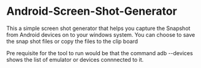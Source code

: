 # Android-Screen-Shot-Generator
This a simple screen shot generator that helps you capture the Snapshot from Android devices on to your windows system. You can choose to save the snap shot files or copy the files to the clip board 

Pre requisite for the tool to run would be that the command adb --devices shows the list of emulator or devices connnected to it. 
